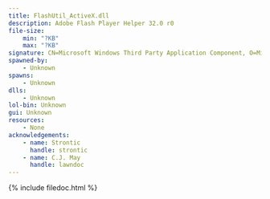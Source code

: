 ```yaml
---
title: FlashUtil_ActiveX.dll
description: Adobe Flash Player Helper 32.0 r0
file-size:
    min: "?KB"
    max: "?KB"
signature: CN=Microsoft Windows Third Party Application Component, O=Microsoft Corporation, L=Redmond, S=Washington, C=US
spawned-by:
    - Unknown
spawns:
    - Unknown
dlls:
    - Unknown
lol-bin: Unknown
gui: Unknown
resources:
    - None
acknowledgements:
    - name: Strontic
      handle: strontic
    - name: C.J. May
      handle: lawndoc
---
```


{% include filedoc.html %}

